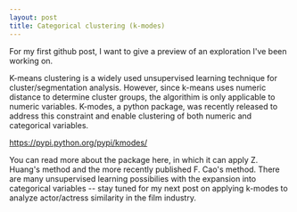 ```yaml
---
layout: post
title: Categorical clustering (k-modes)
---
```


For my first github post, I want to give a preview of an exploration I've been working on. 

K-means clustering is a widely used unsupervised learning technique for cluster/segmentation analysis. However, since k-means uses numeric distance to determine cluster groups, the algorithim is only applicable to numeric variables. K-modes, a python package, was recently released to address this constraint and enable clustering of both numeric and categorical variables.

https://pypi.python.org/pypi/kmodes/

You can read more about the package here, in which it can apply Z. Huang's method and the more recently published F. Cao's method. There are many unsupervised learning possibilies with the expansion into categorical variables -- stay tuned for my next post on applying k-modes to analyze actor/actress similarity in the film industry.

